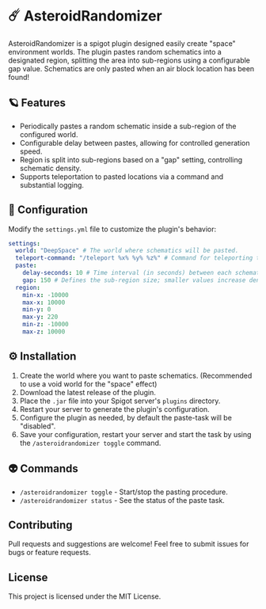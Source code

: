 # ☄️ AsteroidRandomizer

AsteroidRandomizer is a spigot plugin designed easily create "space" environment worlds.
The plugin pastes random schematics into a designated region, splitting the area into sub-regions
using a configurable gap value. Schematics are only pasted when an air block location has been found!

## 🪐 Features
- Periodically pastes a random schematic inside a sub-region of the configured world.
- Configurable delay between pastes, allowing for controlled generation speed.
- Region is split into sub-regions based on a "gap" setting, controlling schematic density.
- Supports teleportation to pasted locations via a command and substantial logging.

## 🚀 Configuration
Modify the `settings.yml` file to customize the plugin's behavior:

```yaml
settings:
  world: "DeepSpace" # The world where schematics will be pasted.
  teleport-command: "/teleport %x% %y% %z%" # Command for teleporting to pasted schematics.
  paste:
    delay-seconds: 10 # Time interval (in seconds) between each schematic paste.
    gap: 150 # Defines the sub-region size; smaller values increase density.
  region:
    min-x: -10000
    max-x: 10000
    min-y: 0
    max-y: 220
    min-z: -10000
    max-z: 10000
```

## ⚙️ Installation
1. Create the world where you want to paste schematics. (Recommended to use a void world for the "space" effect)
2. Download the latest release of the plugin.
3. Place the `.jar` file into your Spigot server's `plugins` directory.
4. Restart your server to generate the plugin's configuration.
5. Configure the plugin as needed, by default the paste-task will be "disabled".
6. Save your configuration, restart your server and start the task by using the `/asteroidrandomizer toggle` command.

## 👽 Commands
- `/asteroidrandomizer toggle` - Start/stop the pasting procedure. 
- `/asteroidrandomizer status` - See the status of the paste task.

## Contributing
Pull requests and suggestions are welcome! Feel free to submit issues for bugs or feature requests.

## License
This project is licensed under the MIT License.
